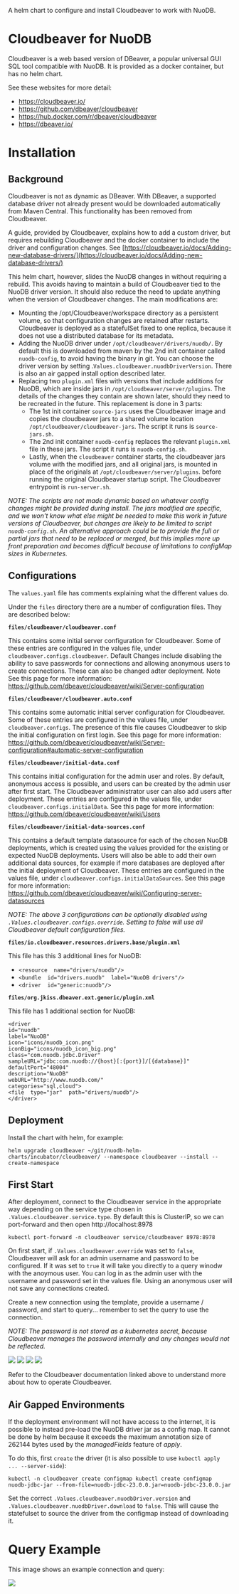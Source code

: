 A helm chart to configure and install Cloudbeaver to work with NuoDB.


# Cloudbeaver for NuoDB

Cloudbeaver is a web based version of DBeaver, a popular universal GUI SQL tool compatible with NuoDB.  It is provided as a docker container, but has no helm chart.

See these websites for more detail:
 - https://cloudbeaver.io/
 - https://github.com/dbeaver/cloudbeaver
 - https://hub.docker.com/r/dbeaver/cloudbeaver
 - https://dbeaver.io/


# Installation

## Background
Cloudbeaver is not as dynamic as DBeaver.  With DBeaver, a supported database driver not already present would be downloaded automatically from Maven Central.  This functionality has been removed from Cloudbeaver.

A guide, provided by Cloudbeaver, explains how to add a custom driver, but requires rebuilding Cloudbeaver and the docker container to include the driver and configuration changes. See [https://cloudbeaver.io/docs/Adding-new-database-drivers/](https://cloudbeaver.io/docs/Adding-new-database-drivers/)

This helm chart, however, slides the NuoDB changes in without requiring a rebuild.  This avoids having to maintain a build of Cloudbeaver tied to the NuoDB driver version.  It should also reduce the need to update anything when the version of Cloudbeaver changes.   The main modifications are:

 - Mounting the /opt/Cloudbeaver/workspace directory as a persistent volume, so that configuration changes are retained after restarts.  Cloudbeaver is deployed as a statefulSet fixed to one replica, because it does not use a distributed database for its metadata.
 - Adding the NuoDB driver under `/opt/cloudbeaver/drivers/nuodb/`.  By default this is downloaded from maven by the 2nd init container called `nuodb-config`, to avoid having the binary in git.  You can choose the driver version by setting .`Values.cloudbeaver.nuodbDriverVersion`.  There is also an air gapped install option described later.
 - Replacing two `plugin.xml` files with versions that include additions for NuoDB, which are inside jars in `/opt/cloudbeaver/server/plugins`.  The details of the changes they contain are shown later, should they need to be recreated in the future.  This replacement is done in 3 parts:
	 - The 1st init container `source-jars` uses the Cloudbeaver image and copies the cloudbeaver jars to a shared volume location `/opt/cloudbeaver/cloudbeaver-jars`.    The script it runs is `source-jars.sh`.
	 - The 2nd init container `nuodb-config` replaces the relevant `plugin.xml` file in these jars.  The script it runs is `nuodb-config.sh`.
	 - Lastly, when the `cloudbeaver` container starts, the cloudbeaver jars volume with the modified jars, and all original jars, is mounted in place of the originals at `/opt/cloudbeaver/server/plugins`. before running the original Cloudbeaver startup script.  The Cloudbeaver entrypoint is `run-server.sh`.

*NOTE: The scripts are not made dynamic based on whatever config changes might be provided during install.  The jars modified are specific, and we won't know what else might be needed to make this work in future versions of Cloudbeaver, but changes are likely to be limited to script `nuodb-config.sh`.  An alternative approach could be to provide the full or partial jars that need to be replaced or merged, but this implies more up front preparation and becomes difficult because of limitations to configMap sizes in Kubernetes.*


## Configurations
The `values.yaml` file has comments explaining what the different values do.

Under the `files` directory there are a number of configuration files.  They are described below:


**`files/cloudbeaver/cloudbeaver.conf`**

This contains some initial server configuration for Cloudbeaver.  Some of these entries are configured in the values file, under `cloudbeaver.configs.cloudbeaver`.  Default Changes include disabling the ability to save passwords for connections and allowing anonymous users to create connections.  These can also be changed adter deployment.  Note See this page for more information: https://github.com/dbeaver/cloudbeaver/wiki/Server-configuration


**`files/cloudbeaver/cloudbeaver.auto.conf`**

This contains some automatic initial server configuration for Cloudbeaver.  Some of these entries are configured in the values file, under `cloudbeaver.configs`.   The presence of this file causes  Cloudbeaver to skip the initial configuration on first login.  See this page for more information: https://github.com/dbeaver/cloudbeaver/wiki/Server-configuration#automatic-server-configuration


**`files/cloudbeaver/initial-data.conf`**

This contains initial configuration for the admin user and roles.  By default, anonymous access is possible, and users can be created by the admin user after first start.  The Cloudbeaver administrator user can also add users after deployment.  These entries are configured in the values file, under `cloudbeaver.configs.initialData`.  See this page for more information: https://github.com/dbeaver/cloudbeaver/wiki/Users


**`files/cloudbeaver/initial-data-sources.conf`**

This contains a default template datasource for each of the chosen NuoDB deployments, which is created using the values provided for the existing or expected NuoDB deployments.  Users will also be able to add their own additional data sources, for example if more databases are deployed after the initial deployment of Cloudbeaver.  These entries are configured in the values file, under `cloudbeaver.configs.initialDataSources`.  See this page for more information: https://github.com/dbeaver/cloudbeaver/wiki/Configuring-server-datasources

*NOTE: The above 3 configurations can be optionally disabled using `.Values.cloudbeaver.configs.override`.  Setting to false will use all Cloudbeaver default configuration files.*


**`files/io.cloudbeaver.resources.drivers.base/plugin.xml`**

This file has this 3 additional lines for NuoDB:

 - `<resource  name="drivers/nuodb"/>`
 - `<bundle  id="drivers.nuodb"  label="NuoDB drivers"/>`
 - `<driver  id="generic:nuodb"/>`

**`files/org.jkiss.dbeaver.ext.generic/plugin.xml`**

This file has 1 additional section for NuoDB:

    <driver
    id="nuodb"
    label="NuoDB"
    icon="icons/nuodb_icon.png"
    iconBig="icons/nuodb_icon_big.png"
    class="com.nuodb.jdbc.Driver"
    sampleURL="jdbc:com.nuodb://{host}[:{port}]/[{database}]"
    defaultPort="48004"
    description="NuoDB"
    webURL="http://www.nuodb.com/"
    categories="sql,cloud">
    <file  type="jar"  path="drivers/nuodb"/>
    </driver>


## Deployment
Install the chart with helm, for example:

    helm upgrade cloudbeaver ~/git/nuodb-helm-charts/incubator/cloudbeaver/ --namespace cloudbeaver --install --create-namespace


## First Start
After deployment, connect to the Cloudbeaver service in the appropriate way depending on the service type chosen in `.Values.cloudbeaver.service.type`.  By default this is ClusterIP, so we can port-forward and then open http://localhost:8978

    kubectl port-forward -n cloudbeaver service/cloudbeaver 8978:8978

On first start, if `.Values.cloudbeaver.override` was set  to `false`, Cloudbeaver will ask for an admin username and password to be configured.  If it was set to `true` it will take you directly to a query winodw with the anoymous user.  You can log in as the admin user with the username and password set in the values file.  Using an anonymous user will not save any connections created.

Create a new connection using the template, provide a username / password, and start to query... remember to set the query to use the connection.

*NOTE: The password is not stored as a kubernetes secret, because Cloudbeaver manages the password internally and any changes would not be reflected.*

![](images/create-connection-1.png)
![](images/create-connection-2.png)
![](images/create-connection-3.png)
![](images/create-connection-4.png)

Refer to the Cloudbeaver documentation linked above to understand more about how to operate Cloudbeaver.


## Air Gapped Environments
If the deployment environment will not have access to the internet, it is possible to instead pre-load the NuoDB driver jar as a config map.  It cannot be done by helm because it exceeds the maximum annotation size of 262144 bytes used by the *managedFields* feature of *apply*.

To do this, first `create` the driver (it is also possible to use `kubectl apply ... --server-side`):

    kubectl -n cloudbeaver create configmap kubectl create configmap nuodb-jdbc-jar --from-file=nuodb-jdbc-23.0.0.jar=nuodb-jdbc-23.0.0.jar

Set the correct `.Values.cloudbeaver.nuodbDriver.version` and `.Values.cloudbeaver.nuodbDriver.download` to `false`.  This will cause the statefulset to source the driver from the configmap instead of downloading it.


# Query Example
This image shows an example connection and query:

![](images/example-query.png)